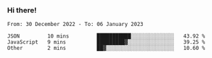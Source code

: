 ### Hi there!

<!--START_SECTION:waka-->

```text
From: 30 December 2022 - To: 06 January 2023

JSON         10 mins         ███████████░░░░░░░░░░░░░░   43.92 %
JavaScript   9 mins          █████████▓░░░░░░░░░░░░░░░   39.25 %
Other        2 mins          ██▓░░░░░░░░░░░░░░░░░░░░░░   10.60 %
```

<!--END_SECTION:waka-->
